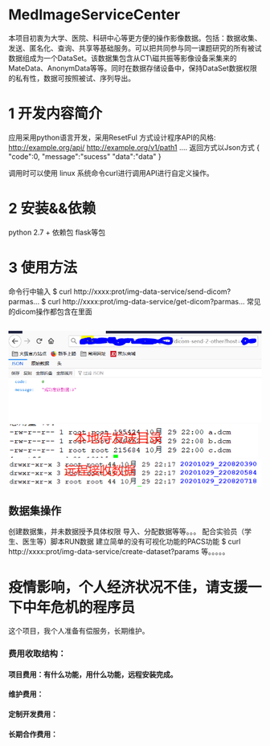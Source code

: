 # MedImageServiceCenter
本项目初衷为大学、医院、科研中心等更方便的操作影像数据。包括：数据收集、发送、匿名化、查询、共享等基础服务。可以把共同参与同一课题研究的所有被试数据组成为一个DataSet。该数据集包含从CT\磁共振等影像设备采集来的MateData、AnonymData等等。同时在数据存储设备中，保持DataSet数据权限的私有性，数据可按照被试、序列导出。
# 1 开发内容简介
应用采用python语言开发，采用ResetFul 方式设计程序API的风格:
http://example.org/api/
http://example.org/v1/path1
....
返回方式以Json方式
{
"code":0,
"message":"sucess"
"data":"data"
}

调用时可以使用
linux 系统命令curl进行调用API进行自定义操作。

# 2 安装&&依赖
python 2.7 +
依赖包
flask等包
# 3 使用方法
命令行中输入
$ curl  http://xxxx:prot/img-data-service/send-dicom?parmas...
$ curl  http://xxxx:prot/img-data-service/get-dicom?parmas...
常见的dicom操作都包含在里面
##
![image](https://github.com/codeson007/MedImageServiceCenter/blob/main/public/image/send.PNG)
![image](https://github.com/codeson007/MedImageServiceCenter/blob/main/public/image/pre-send.png)
![image](https://github.com/codeson007/MedImageServiceCenter/blob/main/public/image/pos-send.png)


## 数据集操作
创建数据集，并未数据授予具体权限
导入、分配数据等等。。。
配合实验员（学生、医生等）脚本RUN数据
建立简单的没有可视化功能的PACS功能
$ curl  http://xxxx:prot/img-data-service/create-dataset?params
等。。。。。
# 疫情影响，个人经济状况不佳，请支援一下中年危机的程序员
这个项目，我个人准备有偿服务，长期维护。
### 费用收取结构：
#### 项目费用：有什么功能，用什么功能，远程安装完成。
#### 维护费用：
#### 定制开发费用：
#### 长期合作费用：
